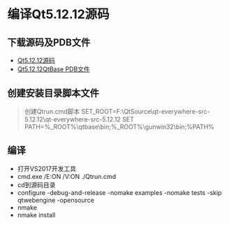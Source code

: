 # 编译Qt5.12.12源码

## 下载源码及PDB文件

* [Qt5.12.12源码](https://download.qt.io/archive/qt/5.12/5.12.12/single/)
* [Qt5.12.12QtBase PDB文件](https://download.qt.io/online/qtsdkrepository/windows_x86/desktop/qt5_51212/qt.qt5.51212.debug_info.win64_msvc2017_64/)

## 创建安装目录脚本文件

>创建Qtrun.cmd脚本 
>SET_ROOT=F:\QtSource\qt-everywhere-src-5.12.12\qt-everywhere-src-5.12.12
SET PATH=%_ROOT%\qtbase\bin;%_ROOT%\gunwin32\bin;%PATH%

## 编译

* 打开VS2017开发工具
* cmd.exe /E:ON /V:ON  ./Qtrun.cmd
* cd到源码目录
* configure -debug-and-release -nomake examples -nomake tests -skip qtwebengine -opensource 
* nmake
* nmake install